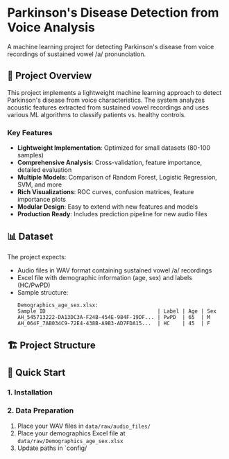 # Parkinson's Disease Detection from Voice Analysis

A machine learning project for detecting Parkinson's disease from voice recordings of sustained vowel /a/ pronunciation.

## 🎯 Project Overview

This project implements a lightweight machine learning approach to detect Parkinson's disease from voice characteristics. The system analyzes acoustic features extracted from sustained vowel recordings and uses various ML algorithms to classify patients vs. healthy controls.

### Key Features

- **Lightweight Implementation**: Optimized for small datasets (80-100 samples)
- **Comprehensive Analysis**: Cross-validation, feature importance, detailed evaluation
- **Multiple Models**: Comparison of Random Forest, Logistic Regression, SVM, and more
- **Rich Visualizations**: ROC curves, confusion matrices, feature importance plots
- **Modular Design**: Easy to extend with new features and models
- **Production Ready**: Includes prediction pipeline for new audio files

## 📊 Dataset

The project expects:
- Audio files in WAV format containing sustained vowel /a/ recordings
- Excel file with demographic information (age, sex) and labels (HC/PwPD)
- Sample structure:
  ```
  Demographics_age_sex.xlsx:
  Sample ID                                    | Label | Age | Sex
  AH_545713222-DA13DC3A-F24B-454E-984F-19DF... | PwPD  | 65  | M
  AH_064F_7AB034C9-72E4-438B-A9B3-AD7FDA15...  | HC    | 45  | F
  ```

## 🏗️ Project Structure



## 🚀 Quick Start

### 1. Installation



### 2. Data Preparation

1. Place your WAV files in `data/raw/audio_files/`
2. Place your demographics Excel file at `data/raw/Demographics_age_sex.xlsx`
3. Update paths in `config/